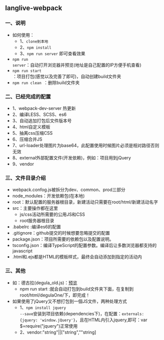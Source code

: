## langlive-webpack
### 一、说明
+ 如何使用：
	+ 1、<code>clone到本地</code>
	+ 2、<code>npm install</code>
	+ 3、<code>npm run server</code> 即可查看效果
+ <code>npm run server</code>：自动打开浏览器并预览(地址是自己配置的IP方便手机查看)
+ <code>npm run start </code>：项目打包(感觉以及完善了即可)，自动创建build文件夹
+ <code>npm run clean </code>：删除build文件夹

### 二、已经完成的配置
+ 1、webpack-dev-server 热更新
+ 2、编译LESS、SCSS、es6
+ 3、自动追加打包后文件版本号
+ 4、html自定义模板
+ 5、抽离css压缩CSS
+ 6、压缩合并JS
+ 7、url-loader处理图片为base64，此配置使用时候图片必须是相对路径否则无效
+ 8、external外部配置文件(开发依赖)，例如：项目用到jQuery
+ 9、vendor


### 三、文件目录介绍
+ webpack.confog.js被拆分为dev、common、prod三部分
+ node_modules：开发依赖包(在本地)
+ root：默认配置的服务器根目录，新建活动只需要在root/html/新建活动名字
+ src：主要操作都在这里
	+ js/css活动所需要的公用JS和CSS
	+ root服务器根目录
+ .babelrc :编译es6的配置
+ .gitignore：github提交的时候想要忽略提交的配置
+ package.json：项目所需要的依赖包以及配置说明。
+ tsconfig.json：编译TypeScript的配置参数。编译后让多数浏览器都支持的javascript
+ .html和.ejs都是HTML的模板样式，最终会自动添加到指定的活动内

### 三、其他
+ 如：德古拉(degula_old.js)：[预览](https://wjf444128852.github.io/html/degulaOne/)
  + npm run start :就会自动打包到build文件夹下面，在复制到root/html/degulaOne/下，即完成！
+ 如果使用了jQuery又不想打包到一個JS文件，两种处理方式
	+ 1、<code>npm install jquery --save</code>安装到项目依赖(dependencies下)，在配置：<code>externals: {jquery: 'window.jQuery'}</code>，且在HTML内引入jquery,即可：var $=require("jquery")正常使用
	+ 2、vendor:"string"||["string",""string]
